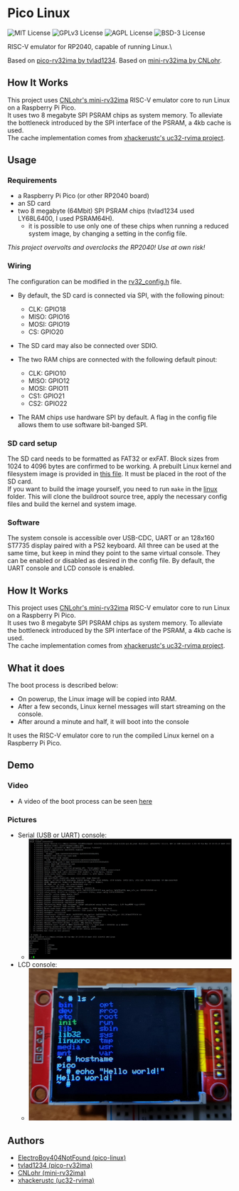 # Pico Linux

![MIT License](https://img.shields.io/badge/License-MIT-green.svg)
![GPLv3 License](https://img.shields.io/badge/License-GPL%20v3-yellow.svg)
![AGPL License](https://img.shields.io/badge/license-AGPL-blue.svg)
![BSD-3 License](https://img.shields.io/badge/license-BSD--3-green.svg)

RISC-V emulator for RP2040, capable of running Linux.\

Based on [pico-rv32ima by tvlad1234](https://github.com/tvlad1234/pico-rv32ima).
Based on [mini-rv32ima by CNLohr](https://github.com/cnlohr/mini-rv32ima).

## How It Works

This project uses [CNLohr's mini-rv32ima](https://github.com/cnlohr/mini-rv32ima) RISC-V emulator core to run Linux on a Raspberry Pi Pico.\
It uses two 8 megabyte SPI PSRAM chips as system memory. To alleviate the bottleneck introduced by the SPI interface of the PSRAM, a 4kb cache is used.\
The cache implementation comes from [xhackerustc's uc32-rvima project](https://github.com/xhackerustc/uc-rv32ima).

## Usage

### Requirements
- a Raspberry Pi Pico (or other RP2040 board)
- an SD card
- two 8 megabyte (64Mbit) SPI PSRAM chips (tvlad1234 used LY68L6400, I used PSRAM64H).
    - it is possible to use only one of these chips when running a reduced system image, by changing a setting in the config file.

_This project overvolts and overclocks the RP2040! Use at own risk!_

### Wiring
The configuration can be modified in the [rv32_config.h](pico-rv32ima/config/rv32_config.h) file.

- By default, the SD card is connected via SPI, with the following pinout:
    - CLK: GPIO18
    - MISO: GPIO16
    - MOSI: GPIO19
    - CS: GPIO20
- The SD card may also be connected over SDIO.

- The two RAM chips are connected with the following default pinout:
    - CLK: GPIO10
    - MISO: GPIO12
    - MOSI: GPIO11
    - CS1: GPIO21
    - CS2: GPIO22
- The RAM chips use hardware SPI by default. A flag in the config file allows them to use software bit-banged SPI.


### SD card setup
The SD card needs to be formatted as FAT32 or exFAT. Block sizes from 1024 to 4096 bytes are confirmed to be working. A prebuilt Linux kernel and filesystem image is provided in [this file](linux/Image). It must be placed in the root of the SD card.\
If you want to build the image yourself, you need to run `make` in the [linux](linux) folder. This will clone the buildroot source tree, apply the necessary config files and build the kernel and system image.

### Software
The system console is accessible over USB-CDC, UART or an 128x160 ST7735 display paired with a PS2 keyboard. All three can be used at the same time, but keep in mind they point to the same virtual console. They can be enabled or disabled as desired in the config file. By default, the UART console and LCD console is enabled.

## How It Works

This project uses [CNLohr's mini-rv32ima](https://github.com/cnlohr/mini-rv32ima) RISC-V emulator core to run Linux on a Raspberry Pi Pico.\
It uses two 8 megabyte SPI PSRAM chips as system memory. To alleviate the bottleneck introduced by the SPI interface of the PSRAM, a 4kb cache is used.\
The cache implementation comes from [xhackerustc's uc32-rvima project](https://github.com/xhackerustc/uc-rv32ima).

## What it does

The boot process is described below:
- On powerup, the Linux image will be copied into RAM. 
- After a few seconds, Linux kernel messages will start streaming on the console. 
- After around a minute and half, it will boot into the console

It uses the RISC-V emulator core to run the compiled Linux kernel on a Raspberry Pi Pico.

## Demo

### Video
- A video of the boot process can be seen [here](https://youtu.be/txgoWddk_2I)

### Pictures
- Serial (USB or UART) console:
    - ![Console boot log](pictures/screenshot.jpg)
- LCD console:
    - ![LCD console](pictures/lcd.jpg)
## Authors

- [ElectroBoy404NotFound (pico-linux)](https://github.com/ElectroBoy404NotFound/pico-linux)
- [tvlad1234 (pico-rv32ima)](https://github.com/tvlad1234/pico-rv32ima)
- [CNLohr (mini-rv32ima)](https://github.com/cnlohr/mini-rv32ima)
- [xhackerustc (uc32-rvima)](https://github.com/xhackerustc/uc-rv32ima/)
